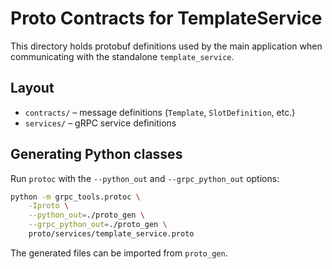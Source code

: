 # Proto Contracts for TemplateService

This directory holds protobuf definitions used by the main application when communicating with the standalone `template_service`.

## Layout
- `contracts/` – message definitions (`Template`, `SlotDefinition`, etc.)
- `services/` – gRPC service definitions

## Generating Python classes
Run `protoc` with the `--python_out` and `--grpc_python_out` options:

```bash
python -m grpc_tools.protoc \
    -Iproto \
    --python_out=./proto_gen \
    --grpc_python_out=./proto_gen \
    proto/services/template_service.proto
```

The generated files can be imported from `proto_gen`.
